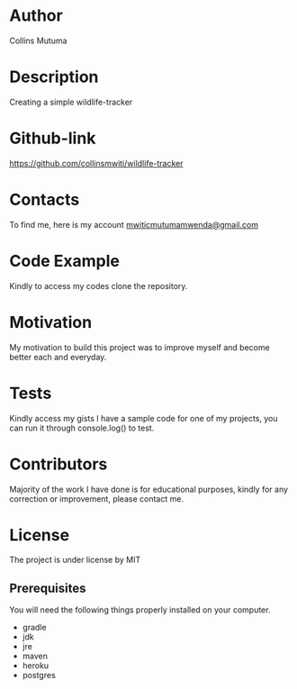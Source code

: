 # Author
Collins Mutuma

# Description
Creating a simple wildlife-tracker

# Github-link
https://github.com/collinsmwiti/wildlife-tracker

# Contacts
To find me, here is my account mwiticmutumamwenda@gmail.com

# Code Example
Kindly to access my codes clone the repository.

# Motivation
My motivation to build this project was to improve myself and become better each and everyday.

# Tests
Kindly access my gists I have a sample code for one of my projects, you can run it through console.log() to test.

# Contributors
Majority of the work I have done is for educational purposes, kindly for any correction or improvement, please contact me.

# License
The project is under license by MIT

## Prerequisites

You will need the following things properly installed on your computer.

* gradle
* jdk
* jre
* maven
* heroku
* postgres
